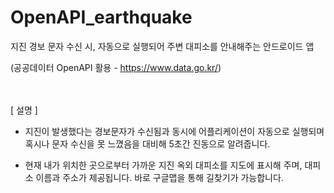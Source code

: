 # OpenAPI_earthquake


지진 경보 문자 수신 시, 자동으로 실행되어 주변 대피소를 안내해주는 안드로이드 앱

(공공데이터 OpenAPI 활용 - https://www.data.go.kr/)

<br><br>
[ 설명 ]


- 지진이 발생했다는 경보문자가 수신됨과 동시에 어플리케이션이 자동으로 실행되며 혹시나 문자 수신을 못 느꼈음을 대비해 5초간 진동으로 알려줍니다. 


- 현재 내가 위치한 곳으로부터 가까운 지진 옥외 대피소를 지도에 표시해 주며, 대피소 이름과 주소가 제공됩니다. 바로 구글맵을 통해 길찾기가 가능합니다.

  
